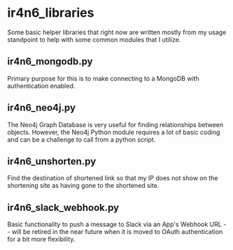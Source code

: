 # ir4n6_libraries

Some basic helper libraries that right now are written mostly from my usage standpoint to help with some common modules that I utilize.

## ir4n6_mongodb.py
Primary purpose for this is to make connecting to a MongoDB with authentication enabled.

## ir4n6_neo4j.py
The Neo4j Graph Database is very useful for finding relationships between objects. However, the Neo4j Python module requires a lot of basic coding and can be a challenge to call from a python script.

## ir4n6_unshorten.py
Find the destination of shortened link so that my IP does not show on the shortening site as having gone to the shortened site.

## ir4n6_slack_webhook.py
Basic functionality to push a message to Slack via an App's Webhook URL -- will be retired in the near future when it is moved to OAuth authentication for a bit more flexibility.
